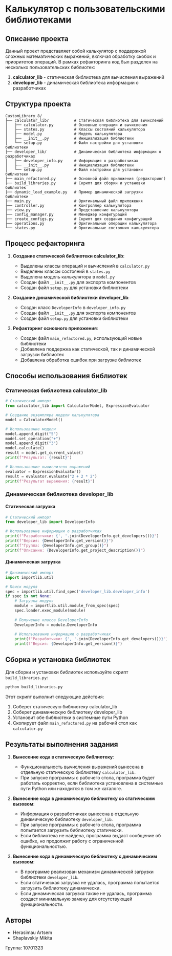 # Калькулятор с пользовательскими библиотеками

## Описание проекта

Данный проект представляет собой калькулятор с поддержкой сложных математических выражений, включая обработку скобок и приоритетов операций. В рамках рефакторинга код был разделен на несколько пользовательских библиотек:

1. **calculator_lib** - статическая библиотека для вычисления выражений
2. **developer_lib** - динамическая библиотека информации о разработчиках

## Структура проекта

```
CustomLibrary_8/
├── calculator_lib/           # Статическая библиотека для вычислений
│   ├── calculator.py         # Основные операции и вычисления
│   ├── states.py             # Классы состояний калькулятора
│   ├── model.py              # Модель калькулятора
│   ├── __init__.py           # Инициализация библиотеки
│   └── setup.py              # Файл настройки для установки библиотеки
├── developer_lib/            # Динамическая библиотека информации о разработчиках
│   ├── developer_info.py     # Информация о разработчиках
│   ├── __init__.py           # Инициализация библиотеки
│   └── setup.py              # Файл настройки для установки библиотеки
├── main_refactored.py        # Основной файл приложения (рефакторинг)
├── build_libraries.py        # Скрипт для сборки и установки библиотек
├── dynamic_load_example.py   # Пример динамической загрузки библиотеки
├── main.py                   # Оригинальный файл приложения
├── controller.py             # Контроллер калькулятора
├── view.py                   # Представление калькулятора
├── config_manager.py         # Менеджер конфигураций
├── create_configs.py         # Скрипт для создания конфигураций
├── operations.py             # Оригинальные операции калькулятора
└── states.py                 # Оригинальные состояния калькулятора
```

## Процесс рефакторинга

1. **Создание статической библиотеки calculator_lib**:
   - Выделены классы операций и вычислений в `calculator.py`
   - Выделены классы состояний в `states.py`
   - Выделена модель калькулятора в `model.py`
   - Создан файл `__init__.py` для экспорта компонентов
   - Создан файл `setup.py` для установки библиотеки

2. **Создание динамической библиотеки developer_lib**:
   - Создан класс `DeveloperInfo` в `developer_info.py`
   - Создан файл `__init__.py` для экспорта компонентов
   - Создан файл `setup.py` для установки библиотеки

3. **Рефакторинг основного приложения**:
   - Создан файл `main_refactored.py`, использующий новые библиотеки
   - Добавлена поддержка как статической, так и динамической загрузки библиотек
   - Добавлена обработка ошибок при загрузке библиотек

## Способы использования библиотек

### Статическая библиотека calculator_lib

```python
# Статический импорт
from calculator_lib import CalculatorModel, ExpressionEvaluator

# Создание экземпляра модели калькулятора
model = CalculatorModel()

# Использование модели
model.append_digit("5")
model.set_operation("+")
model.append_digit("3")
model.calculate()
result = model.get_current_value()
print(f"Результат: {result}")

# Использование вычислителя выражений
evaluator = ExpressionEvaluator()
result = evaluator.evaluate("2 + 2 * 2")
print(f"Результат выражения: {result}")
```

### Динамическая библиотека developer_lib

#### Статическая загрузка
```python
# Статический импорт
from developer_lib import DeveloperInfo

# Использование информации о разработчиках
print(f"Разработчики: {', '.join(DeveloperInfo.get_developers())}")
print(f"Версия: {DeveloperInfo.get_version()}")
print(f"Группа: {DeveloperInfo.get_group()}")
print(f"Описание: {DeveloperInfo.get_project_description()}")
```

#### Динамическая загрузка
```python
# Динамический импорт
import importlib.util

# Поиск модуля
spec = importlib.util.find_spec('developer_lib.developer_info')
if spec is not None:
    # Загрузка модуля
    module = importlib.util.module_from_spec(spec)
    spec.loader.exec_module(module)
    
    # Получение класса DeveloperInfo
    DeveloperInfo = module.DeveloperInfo
    
    # Использование информации о разработчиках
    print(f"Разработчики: {', '.join(DeveloperInfo.get_developers())}")
    print(f"Версия: {DeveloperInfo.get_version()}")
```

## Сборка и установка библиотек

Для сборки и установки библиотек используйте скрипт `build_libraries.py`:

```bash
python build_libraries.py
```

Этот скрипт выполнит следующие действия:
1. Соберет статическую библиотеку calculator_lib
2. Соберет динамическую библиотеку developer_lib
3. Установит обе библиотеки в системные пути Python
4. Скопирует файл `main_refactored.py` на рабочий стол как `calculator.py`

## Результаты выполнения задания

1. **Вынесение кода в статическую библиотеку**:
   - Функциональность вычисления выражений вынесена в отдельную статическую библиотеку `calculator_lib`.
   - При запуске программы с рабочего стола, программа будет работать корректно, если библиотека установлена в системные пути Python или находится в том же каталоге.

2. **Вынесение кода в динамическую библиотеку со статическим вызовом**:
   - Информация о разработчиках вынесена в отдельную динамическую библиотеку `developer_lib`.
   - При запуске программы с рабочего стола, программа попытается загрузить библиотеку статически.
   - Если библиотека не найдена, программа выдаст сообщение об ошибке, но продолжит работу с ограниченной функциональностью.

3. **Вынесение кода в динамическую библиотеку с динамическим вызовом**:
   - В программе реализован механизм динамической загрузки библиотеки `developer_lib`.
   - Если статическая загрузка не удалась, программа попытается загрузить библиотеку динамически.
   - Если динамическая загрузка также не удалась, программа создаст минимальную замену для отсутствующей функциональности.

## Авторы

- Herasimau Artsem
- Shaplavskiy Mikita

Группа: 10701323 